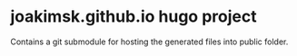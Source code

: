 # joakimsk.github.io hugo project

Contains a git submodule for hosting the generated files into public folder.